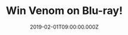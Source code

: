 ---
campaign-uuid: "c-781dcbcd-9358-4633-9cfc-1086da476b42"
type: "Competition"
category: "Entertainment"
date: "2019-02-01T09:00:00.000Z"
end-date: "2019-03-01T23:59:00.000Z"
disable-form: false
is_promoted: false
has_entry_page: true
title: "Win Venom on Blu-ray!"
competition-description: "<p>We have in our hands the evolution story of Marvel's\
  \ most enigmatic, complex and badass character - Venom on Blu-ray and we want it\
  \ to give it to you! Eddie Brock (Tom Hardy) is a broken man after he loses everything\
  \ including his job and fiancée. Just when his life is at its lowest, he becomes\
  \ host to an alien symbiote which results in extraordinary superpowers - transforming\
  \ him into Venom.</p>\n<p>Want to know what’s next? Enter below for a chance to\
  \ win!</p>\n"
hero-header: "Win Venom on Blu-ray!"
terms-confirmation: "N/A"
banner-img: "https://assets.expresslyapp.com/asset-e8984817-53c9-4bea-b5a7-879776e65aa6.jpg"
logo-left-href: "aaa.nme.com"
logo-left-image: "https://assets.expresslyapp.com/asset-9222dfda-5d6f-4fb5-a31f-5bbc75cdcad6.jpg"
logo-left-title: "NME AAA"
bg-image-hero: "https://assets.expresslyapp.com/asset-f1fdcfaa-9736-4ff6-b10f-f4b9b7b97d83.jpg"
bg-image-first: "https://assets.expresslyapp.com/asset-39bb95a2-aba7-44f1-beba-c6dfa6033c72.jpg"
section1-content: "<p>Venom’s first full appearance came 30 years ago in The Amazing\
  \ Spider-Man comic book issue #300. Fans fell in love with this outspoken and quirky\
  \ anti-hero, driving the character’s own eponymous series and becoming one of the\
  \ most intriguing, entertaining and popular characters in Marvel history.</p>\n\
  <p>This Blu-ray comes with many more features for you to get stuck into: Extended\
  \ Post Credit Scene and Deleted Scenes, Symbiote Secrets, Over an hour of extras\
  \ including: Venom Mode: Trivia Track, Venom Vision… ALSO, you could enjoy Spider-Man:\
  \ Into The Spider-Verse Sneak Peek and an exclusive Eminem music video! Think no\
  \ more and enter the form below for a chance to win and enjoy this amazing movie!</p>\n"
entry-title: "Win Venom on Blu-ray!"
entry-content: "<p>Enter the draw to win Venom on Blu-ray by completing the form below\
  \ before 23:59 on 1st of March 2019.</p>\n"
has-winner: false
prize-description: "Venom on Blu-ray."
special-conditions: "Multiple entries are allowed up to one every day\r\nThis competition\
  \ is also available on: http://club.expressly.io/competitons/\r\nvenom-blu-ray-giveaway"
country-restrictions:
- "GB"
---
